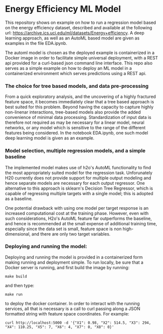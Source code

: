 # Energy Efficiency ML Model

This repository shows on example on how to run a regression model based on the energy efficiency dataset, described and available at the following url: https://archive.ics.uci.edu/ml/datasets/Energy+efficiency. A deep learning approach, as well as an AutoML based model are given as examples in the file EDA.ipynb.

The automl model is chosen as the deployed example is containerized in a Docker image in order to facilitate simple universal deployment, with a REST api provided for a curl-based json command line interface. This repo also serves as a simple example on how to deploy an ML model in a containerized environment which serves predictions using a REST api.

### The choice for tree based models, and data pre-processing

From a quick exploratory analysis, and the uncovering of a highly fractured feature space, it becomes immediately clear that a tree based approach is best suited for this problem. Beyond having the capacity to capture highly non-linenar interactions, tree-based models also provide the added convenience of minimal data processing. Standardization of input data is therefore not required as may be necessary for a linear model, neural networks, or any model which is sensitive to the range of the different features being considered. In the notebook EDA.ipynb, one such model deep learning model is given as an example.

### Model selection, multiple regression models, and a simple baseline

The implemented model makes use of h2o's AutoML functionality to find the most appropriately suited model for the regression task. Unforunately H20 currently does not provide support for multiple output modeling and hence separate models are necessary for each output regressor. One alternative to this approach is sklearn's Decision Tree Regressor, which is capable of regressing multiple targets with a single model; this is adopted as a baseline.

One potential drawback with using one model per target response is an increased computational cost at the training phase. However, even with such considerations, H2o's AutoML feature far outperforms the baseline, and hence is recommended at the small expense of additional training time, especially since the data set is small, feature space is non high-dimensional, and there are only two target variables.

### Deploying and running the model:

Deploying and running the model is provided in a containerized form making running and deployment simple. To run locally, be sure that a Docker server is running, and first build the image by running:

`make build`

and then type:

`make run`

to deploy the docker container. In order to interact with the running services, all that is necessary is a call to curl passing along a JSON formatted string with feature space coordinates. For example:

`curl http://localhost:5000 -d '{"X1": 0.98, "X2": 514.5, "X3": 294, "X4": 110.25, "X5": 7, "X6": 4, "X7": 0, "X8": 0}'`


